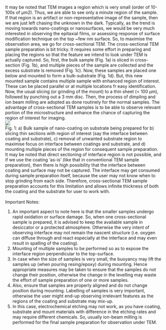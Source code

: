It may be noted that TEM images a region which is very small (order of 10-100s of µm2). Thus, we are able to see only a minute region of the sample. If that region is an artifact or non-representative image of the sample, then we are just left chasing the unknown in the dark. Typically, as the trend is moving towards nano-coatings or nanosurfaces, we would be very much interested in observing the epitaxial films, or assessing response of surface modification technique on the top ~few nm surface. So, to maximise the observation area, we go for cross-sectional TEM. 
The cross-sectional TEM sample preparation is bit tricky. It requires some effort in preparing and placing the regions so that the feature we intend to look under TEM is actually captured. So, first, the bulk sample (Fig. 1a) is sliced in cross-section (Fig. 1b), and multiple pieces of the sample are collected and the excess substrate is removed (Fig. 1c). Now, these samples are placed one below and mounted to form a bulk-substrate (Fig. 1d). But, this new mounted sample contains multiple sample with enhanced region of interest. These can be placed parallel or at multiple locations fr easy identification. Now, the usual slicing (or grinding of the mount) to a thin sheet (< 100 µm), followed by punching out a 3 mm disc. Then, the process of dimpling and ion beam milling are adopted as done routinely for the normal samples. The advantage of cross-sectional TEM samples is to be able to observe relevant portion of the microstructure and enhance the chance of capturing the region of interest for imaging.<br>
<img src="fig12.png"><br>
Fig. 1: a) Bulk sample of nano-coating on substrate being prepared for b) slicing thin sections with region of interest (say the interface between coating and substrate), c) removal of unwanted substrate region to maximise focus on interface between coatings and substrate, and d) mounting multiple pieces of the region for consequent sample preparation.
It may be noted that direct sectioning of interface region is not possible, and if we use the coating ‘as-is’ (like that in conventional TEM sample preparation), then there is high possibility that the interface between coating and surface may not be captured. The interface may get consumed during sample preparation itself, because the user may not know when to stop grinding from each side. Therefore, cross-sectional TEM sample preparation accounts for this limitation and allows infinite thickness of both the coating and the substrate for user to work with.<br><br>
Important Notes:<br>
1)	An important aspect to note here is that the smaller samples undergo rapid oxidation or surface damage. So, when one cross-sectional sample is prepared, it is advised to keep the available sample in desiccator or a protected atmosphere. Otherwise the very intent of observing interface may not remain the nascent structure (i.e. oxygen can diffuse through and react especially at the interface and may even result in spalling of the coating).<br>
2)	Mounting of multiple samples to be performed so as to expose the interface region perpendicular to the top-surface.<br> 
3)	In case when the size of samples is very small, the buoyancy may lift the samples up (when pouring resing/epoxy) during mounting. Hence appropriate measures may be taken to ensure that the samples do not change their position, otherwise the change in the levelling may waste the effort of sample preparation of one or more samples.<br>
4)	Also, ensure that samples are properly aligned and do not change position during mounting. Labelling of samples is very important, otherwise the user might end-up observing irrelevant features as the regions of the coating and substrate may mix-up. <br>
5)	In this case, electrochemical etching may not work, as you have coating, substrate and mount materials with difference in the etching rates and may require different chemicals. So, usually ion-beam milling is performed for the final sample preparation for observation under TEM.<br>


